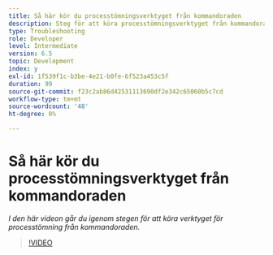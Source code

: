 ```yaml
---
title: Så här kör du processtömningsverktyget från kommandoraden
description: Steg för att köra processtömningsverktyget från kommandoraden för att ta bort poster från jobbhanterartabellen
type: Troubleshooting
role: Developer
level: Intermediate
version: 6.5
topic: Development
index: y
exl-id: 1f539f1c-b3be-4e21-b0fe-6f523a453c5f
duration: 99
source-git-commit: f23c2ab86d42531113690df2e342c65060b5c7cd
workflow-type: tm+mt
source-wordcount: '48'
ht-degree: 0%

---
```


# Så här kör du processtömningsverktyget från kommandoraden

*I den här videon går du igenom stegen för att köra verktyget för processtömning från kommandoraden.*

>[!VIDEO](https://video.tv.adobe.com/v/335508?quality=12&learn=on)
